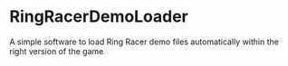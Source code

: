 # RingRacerDemoLoader
A simple software to load Ring Racer demo files automatically within the right version of the game
